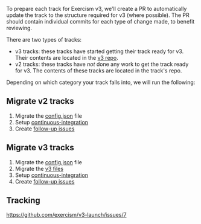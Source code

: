 To prepare each track for Exercism v3, we'll create a PR to automatically update the track to the structure required for v3 (where possible). The PR should contain individual commits for each type of change made, to benefit reviewing.

There are two types of tracks:

- v3 tracks: these tracks have started getting their track ready for v3. Their contents are located in the [v3 repo](https://github.com/exercism/v3).
- v2 tracks: these tracks have _not_ done any work to get the track ready for v3. The contents of these tracks are located in the track's repo.

Depending on which category your track falls into, we will run the following:

## Migrate v2 tracks

1. Migrate the [config.json](./migrate-config-json.md) file
1. Setup [continuous-integration](./continuous-integration)
1. Create [follow-up issues](./create-follow-up-issues.md)

## Migrate v3 tracks

1. Migrate the [config.json](./migrate-config-json.md) file
1. Migrate the [v3 files](./migrate-files.md)
1. Setup [continuous-integration](./continuous-integration)
1. Create [follow-up issues](./create-follow-up-issues.md)

## Tracking

https://github.com/exercism/v3-launch/issues/7
